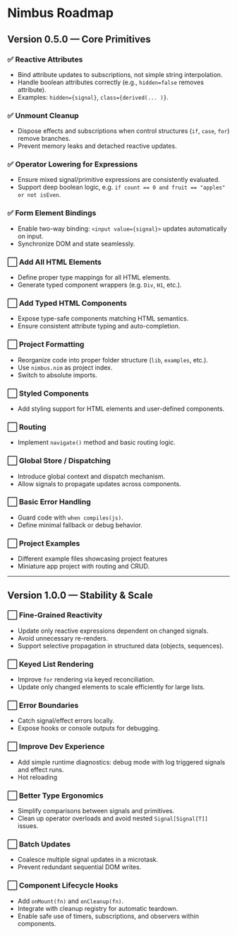 # Nimbus Roadmap

## Version 0.5.0 — Core Primitives

### ✅ Reactive Attributes

- Bind attribute updates to subscriptions, not simple string interpolation.
- Handle boolean attributes correctly (e.g., `hidden=false` removes attribute).
- Examples: `hidden={signal}`, `class={derived(... )}`.

### ✅ Unmount Cleanup

- Dispose effects and subscriptions when control structures (`if`, `case`, `for`) remove branches.
- Prevent memory leaks and detached reactive updates.

### ✅ Operator Lowering for Expressions

- Ensure mixed signal/primitive expressions are consistently evaluated.
- Support deep boolean logic, e.g. `if count == 0 and fruit == "apples" or not isEven`.

### ✅ Form Element Bindings

- Enable two-way binding: `<input value={signal}>` updates automatically on input.
- Synchronize DOM and state seamlessly.

### ⬜️ Add All HTML Elements

- Define proper type mappings for all HTML elements.
- Generate typed component wrappers (e.g. `Div`, `H1`, etc.).

### ⬜️ Add Typed HTML Components

- Expose type-safe components matching HTML semantics.
- Ensure consistent attribute typing and auto-completion.

### ⬜️ Project Formatting

- Reorganize code into proper folder structure (`lib`, `examples`, etc.).
- Use `nimbus.nim` as project index.
- Switch to absolute imports.

### ⬜️ Styled Components

- Add styling support for HTML elements and user-defined components.

### ⬜️ Routing

- Implement `navigate()` method and basic routing logic.

### ⬜️ Global Store / Dispatching

- Introduce global context and dispatch mechanism.
- Allow signals to propagate updates across components.

### ⬜️ Basic Error Handling

- Guard code with `when compiles(js)`.
- Define minimal fallback or debug behavior.

### ⬜️ Project Examples

- Different example files showcasing project features
- Miniature app project with routing and CRUD.

---

## Version 1.0.0 — Stability & Scale

### ⬜️ Fine-Grained Reactivity

- Update only reactive expressions dependent on changed signals.
- Avoid unnecessary re-renders.
- Support selective propagation in structured data (objects, sequences).

### ⬜️ Keyed List Rendering

- Improve `for` rendering via keyed reconciliation.
- Update only changed elements to scale efficiently for large lists.

### ⬜️ Error Boundaries

- Catch signal/effect errors locally.
- Expose hooks or console outputs for debugging.

### ⬜️ Improve Dev Experience

- Add simple runtime diagnostics: debug mode with log triggered signals and effect runs.
- Hot reloading

### ⬜️ Better Type Ergonomics

- Simplify comparisons between signals and primitives.
- Clean up operator overloads and avoid nested `Signal[Signal[T]]` issues.

### ⬜️ Batch Updates

- Coalesce multiple signal updates in a microtask.
- Prevent redundant sequential DOM writes.

### ⬜️ Component Lifecycle Hooks

- Add `onMount(fn)` and `onCleanup(fn)`.
- Integrate with cleanup registry for automatic teardown.
- Enable safe use of timers, subscriptions, and observers within components.
